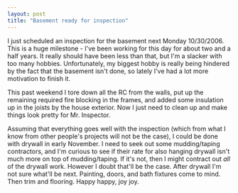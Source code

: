 ```yaml
---
layout: post
title: "Basement ready for inspection"
---
```


<p>I just scheduled an inspection for the basement next Monday 10/30/2006.  This is a huge milestone - I've been working for this day for about two and a half years.  It really should have been less than that, but I'm a slacker with too many hobbies.  Unfortunately, my biggest hobby is really being hindered by the fact that the basement isn't done, so lately I've had a lot more motivation to finish it.  </p>
  
<p>This past weekend I tore down all the RC from the walls, put up the remaining required fire blocking in the frames, and added some insulation up in the joists by the house exterior.  Now I just need to clean up and make things look pretty for Mr. Inspector.  </p>
  
<p>Assuming that everything goes well with the inspection (which from what I know from other people's projects will not be the case), I could be done with drywall in early November.  I need to seek out some mudding/taping contractors, and I'm curious to see if their rate for also hanging drywall isn't much more on top of mudding/taping.  If it's not, then I might contract out <em>all</em> of the drywall work.  However I doubt that'll be the case.  After drywall I'm not sure what'll be next.  Painting, doors, and bath fixtures come to mind.  Then trim and flooring.  Happy happy, joy joy.</p>
 
